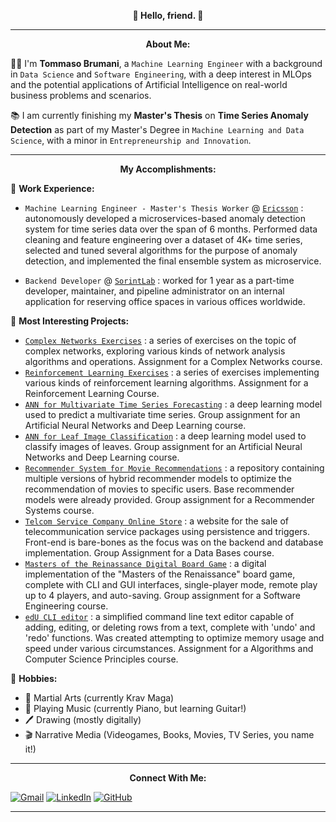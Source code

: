 <p align="center" style="font-weight:bold"> 
👋 <b>Hello, friend.</b> 👋 
<p>

---
<p align="center" style="font-weight:bold"> 
<b>About Me:</b>

<p>

👱‍♂️ I'm <b>Tommaso Brumani</b>, a `Machine Learning Engineer` with a background in `Data Science` and `Software Engineering`, with a deep interest in MLOps and the potential applications of Artificial Intelligence on real-world business problems and scenarios.

📚 I am currently finishing my <b>Master's Thesis</b> on <b>Time Series Anomaly Detection</b> as part of my Master's Degree in `Machine Learning and Data Science`, with a minor in `Entrepreneurship and Innovation`.

---
<p align="center" style="font-weight:bold"> 
<b>My Accomplishments:</b>
<p>

💼 <b>Work Experience:</b>

* `Machine Learning Engineer - Master's Thesis Worker` @ [`Ericsson`](https://www.ericsson.com/) : autonomously developed a microservices-based anomaly detection system for time series data over the span of 6 months. Performed data cleaning and feature engineering over a dataset of 4K+ time series, selected and tuned several algorithms for the purpose of anomaly detection, and implemented the final ensemble system as microservice.
  
* `Backend Developer` @ [`SorintLab`](https://www.sorint.com/) : worked for 1 year as a part-time developer, maintainer, and pipeline administrator on an internal application for reserving office spaces in various offices worldwide. 

🔨 <b>Most Interesting Projects:</b>

* [`Complex Networks Exercises`](https://github.com/TommasoBrumani/complex-networks-exercises) : a series of exercises on the topic of complex networks, exploring various kinds of network analysis algorithms and operations. Assignment for a Complex Networks course.
* [`Reinforcement Learning Exercises`](https://github.com/TommasoBrumani/reinforcement-learning-exercises) : a series of exercises implementing various kinds of reinforcement learning algorithms. Assignment for a Reinforcement Learning Course.
* [`ANN for Multivariate Time Series Forecasting`](https://github.com/TommasoBrumani/multivariate-time-series-forecasting) : a deep learning model used to predict a multivariate time series. Group assignment for an Artificial Neural Networks and Deep Learning course.
* [`ANN for Leaf Image Classification`](https://github.com/TommasoBrumani/leaf-classificator) : a deep learning model used to classify images of leaves. Group assignment for an Artificial Neural Networks and Deep Learning course.
* [`Recommender System for Movie Recommendations`](https://github.com/TommasoBrumani/movie-recommender-system) : a repository containing multiple versions of hybrid recommender models to optimize the recommendation of movies to specific users. Base recommender models were already provided. Group assignment for a Recommender Systems course.
* [`Telcom Service Company Online Store`](https://github.com/TommasoBrumani/telcom-services-online-store) : a website for the sale of telecommunication service packages using persistence and triggers. Front-end is bare-bones as the focus was on the backend and database implementation. Group Assignment for a Data Bases course.
* [`Masters of the Reinassance Digital Board Game`](https://github.com/TommasoBrumani/ingswAM2021-Alesani-Brumani-Cagliani) : a digital implementation of the "Masters of the Renaissance" board game, complete with CLI and GUI interfaces, single-player mode, remote play up to 4 players, and auto-saving. Group assignment for a Software Engineering course.
* [`edU CLI editor`](https://github.com/TommasoBrumani/edU-CLI-text-editor) : a simplified command line text editor capable of adding, editing, or deleting rows from a text, complete with 'undo' and 'redo' functions. Was created attempting to optimize memory usage and speed under various circumstances. Assignment for a Algorithms and Computer Science Principles course.

🌱 <b>Hobbies:</b>

* 🥋 Martial Arts (currently Krav Maga)
* 🎹 Playing Music (currently Piano, but learning Guitar!)
* 🖊️ Drawing (mostly digitally)
* 🎬 Narrative Media (Videogames, Books, Movies, TV Series, you name it!)

---
<p align="center" style="font-weight:bold"> 
<b>Connect With Me:</b> 
<p>

[![Gmail](https://img.shields.io/badge/Gmail-D14836?style=for-the-badge&logo=gmail&logoColor=white)](mailto:tommaso.brumani@gmail.com)
[![LinkedIn](https://img.shields.io/badge/linkedin-%230077B5.svg?style=for-the-badge&logo=linkedin&logoColor=white)](https://www.linkedin.com/in/tommaso-brumani)
[![GitHub](https://img.shields.io/badge/github-%23121011.svg?style=for-the-badge&logo=github&logoColor=white)](https://github.com/TommasoBrumani)

---
